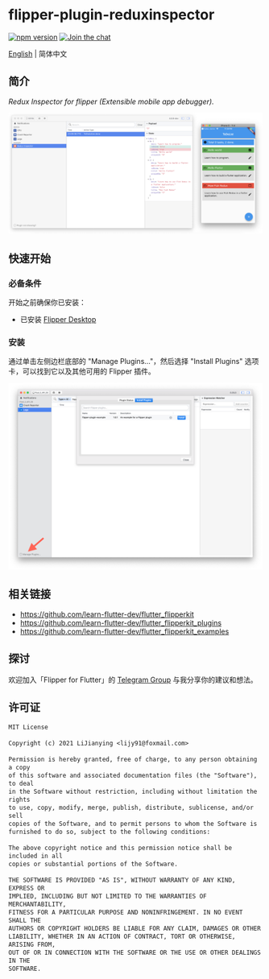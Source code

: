 # flipper-plugin-reduxinspector

[![npm version][npm-image]][npm-url]
[![Join the chat][telegram-image]][telegram-url]

[npm-image]: https://img.shields.io/npm/v/flipper-plugin-reduxinspector.svg
[npm-url]: https://www.npmjs.com/package/flipper-plugin-reduxinspector
[telegram-image]:https://img.shields.io/badge/chat-on%20telegram-blue.svg
[telegram-url]: https://t.me/joinchat/I4jz1FE5sBGk7V0jUpzSXg

[English](./README.md) | 简体中文

## 简介

*Redux Inspector for flipper (Extensible mobile app debugger).*

![](./snapshots/snapshot.png)

## 快速开始

### 必备条件

开始之前确保你已安装：

- 已安装 [Flipper Desktop](https://fbflipper.com)

### 安装

通过单击左侧边栏底部的 "Manage Plugins..."，然后选择 "Install Plugins" 选项卡，可以找到它以及其他可用的 Flipper 插件。

![](./snapshots/install-plugins.png)


## 相关链接

- https://github.com/learn-flutter-dev/flutter_flipperkit
- https://github.com/learn-flutter-dev/flutter_flipperkit_plugins
- https://github.com/learn-flutter-dev/flutter_flipperkit_examples

## 探讨

欢迎加入「Flipper for Flutter」的 [Telegram Group](https://t.me/joinchat/I4jz1FE5sBGk7V0jUpzSXg) 与我分享你的建议和想法。

## 许可证

```
MIT License

Copyright (c) 2021 LiJianying <lijy91@foxmail.com>

Permission is hereby granted, free of charge, to any person obtaining a copy
of this software and associated documentation files (the "Software"), to deal
in the Software without restriction, including without limitation the rights
to use, copy, modify, merge, publish, distribute, sublicense, and/or sell
copies of the Software, and to permit persons to whom the Software is
furnished to do so, subject to the following conditions:

The above copyright notice and this permission notice shall be included in all
copies or substantial portions of the Software.

THE SOFTWARE IS PROVIDED "AS IS", WITHOUT WARRANTY OF ANY KIND, EXPRESS OR
IMPLIED, INCLUDING BUT NOT LIMITED TO THE WARRANTIES OF MERCHANTABILITY,
FITNESS FOR A PARTICULAR PURPOSE AND NONINFRINGEMENT. IN NO EVENT SHALL THE
AUTHORS OR COPYRIGHT HOLDERS BE LIABLE FOR ANY CLAIM, DAMAGES OR OTHER
LIABILITY, WHETHER IN AN ACTION OF CONTRACT, TORT OR OTHERWISE, ARISING FROM,
OUT OF OR IN CONNECTION WITH THE SOFTWARE OR THE USE OR OTHER DEALINGS IN THE
SOFTWARE.
```
